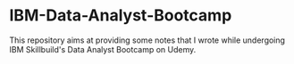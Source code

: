 # IBM-Data-Analyst-Bootcamp
This repository aims at providing some notes that I wrote while undergoing IBM Skillbuild's Data Analyst Bootcamp on Udemy.

